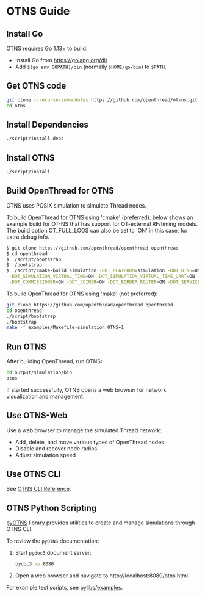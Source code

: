 # OTNS Guide

## Install Go

OTNS requires [Go 1.13+](https://golang.org/dl/) to build:

 - Install Go from https://golang.org/dl/
 - Add `$(go env GOPATH)/bin` (normally `$HOME/go/bin`) to `$PATH`.

## Get OTNS code

```bash
git clone --recurse-submodules https://github.com/openthread/ot-ns.git ./otns
cd otns
```

## Install Dependencies

```bash
./script/install-deps
```

## Install OTNS

```bash
./script/install
```

## Build OpenThread for OTNS

OTNS uses POSIX simulation to simulate Thread nodes.

To build OpenThread for OTNS using 'cmake' (preferred): below shows an example build for OT-NS that has support 
for OT-external RF/timing models. The build option OT_FULL_LOGS can also be set to 'ON' in this case, for extra
debug info.

```bash
$ git clone https://github.com/openthread/openthread openthread
$ cd openthread
$ ./script/bootstrap
$ ./bootstrap
$ ./script/cmake-build simulation -DOT_PLATFORM=simulation -DOT_OTNS=ON -DOT_SIMULATION_EXT_RF_MODELS=ON\
 -DOT_SIMULATION_VIRTUAL_TIME=ON -DOT_SIMULATION_VIRTUAL_TIME_UART=ON -DOT_SIMULATION_MAX_NETWORK_SIZE=999 \
 -DOT_COMMISSIONER=ON -DOT_JOINER=ON -DOT_BORDER_ROUTER=ON -DOT_SERVICE=ON -DOT_COAP=ON -DOT_FULL_LOGS=OFF
```

To build OpenThread for OTNS using 'make' (not preferred):

```bash
git clone https://github.com/openthread/openthread openthread
cd openthread
./script/bootstrap
./bootstrap
make -f examples/Makefile-simulation OTNS=1
```

## Run OTNS

After building OpenThread, run OTNS:

```bash
cd output/simulation/bin
otns
```

If started successfully, OTNS opens a web browser for network visualization and management. 

## Use OTNS-Web

Use a web browser to manage the simulated Thread network:

* Add, delete, and move various types of OpenThread nodes
* Disable and recover node radios
* Adjust simulation speed

## Use OTNS CLI

See [OTNS CLI Reference](cli/README.md). 

## OTNS Python Scripting

[pyOTNS](pylibs/otns) library provides utilities to create and manage simulations through OTNS CLI. 

To review the `pyOTNS` documentation:
1. Start `pydoc3` document server:
    ```bash
    pydoc3 -p 8080
    ```
2. Open a web browser and navigate to http://localhost:8080/otns.html.

For example test scripts, see [pylibs/examples](pylibs/examples).
